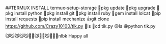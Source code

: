 ##TERMUX INSTALL 
termux-setup-storage
🥺pkg update
🥺pkg upgrade
🥱pkg install python
🥱pkg install git
🥱pkg install ruby
🥱gem install lolcat
🥱pip install requests
🥱pip install mechanize
👍git clone https://github.com/Crazy10100/tik.py
🥺ls
🥱cd tik.py
😜ls
😁python tik.py



😼😼😼😼😼🤔🤔😼🤔🤔😼🤔🤔🤔nlbk
Happy all
